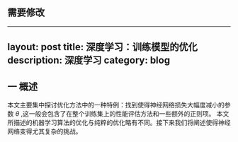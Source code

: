 ## 需要修改
---
layout: post
title: 深度学习：训练模型的优化
description: 深度学习
category: blog
---

## 一 概述

本文主要集中探讨优化方法中的一种特例：找到使得神经网络损失大幅度减小的参数 $\theta$ ,这一般会包含了在整个训练集上的性能评估方法和一些额外的正则项。
本文所描述的机器学习算法的优化与纯粹的优化略有不同。接下来我们将阐述使得神经网络变得尤其复杂的挑战。
